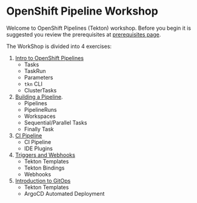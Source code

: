 # OpenShift Pipeline Workshop

Welcome to OpenShift Pipelines (Tekton) workshop.
Before you begin it is suggested you review the prerequisites at [prerequisites page](prerequisites.md).

The WorkShop is divided into 4 exercises:

1. [Intro to OpenShift Pipelines](Exercise-1/Exercise-1.md)
    * Tasks
    * TaskRun
    * Parameters
    * `tkn` CLI
    * ClusterTasks
2. [Building a Pipeline](Exercise-2/Exercise-2.md).
    * Pipelines
    * PipelineRuns
    * Workspaces
    * Sequential/Parallel Tasks
    * Finally Task
3. [CI Pipeline](Exercise-3/Exercise-3.md)
    * CI Pipeline
    * IDE Plugins
4. [Triggers and Webhooks](Exercise-4/Exercise-4.md)
    * Tekton Templates
    * Tekton Bindings
    * Webhooks
5. [Introduction to GitOps](Exercise-5/Exercise-5.md)
    * Tekton Templates
    * ArgoCD Automated Deployment